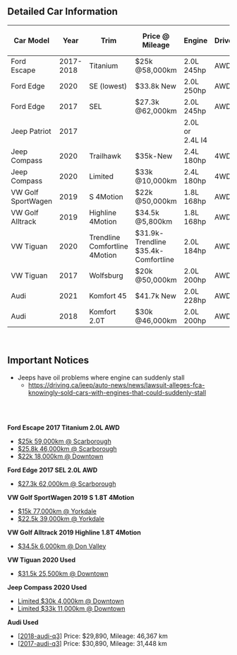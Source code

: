 ## Detailed Car Information

Car Model | Year | Trim | Price @ Mileage | Engine | Drive | Fuel Economy | 0-100/0-60 | Look
--- | --- | --- | --- | --- | --- | --- | --- | ---
Ford Escape | 2017-2018 | Titanium | $25k @58,000km | 2.0L 245hp | AWD | 11.5/8.7 | -/7.2 | 3/5
Ford Edge | 2020 | SE (lowest) | $33.8k New | 2.0L 250hp | AWD | 11.4/8.3 | -/6.8-7.5 | 3/5
Ford Edge | 2017 | SEL | $27.3k @62,000km | 2.0L 245hp | AWD | 11.9/8.6 | -/8.3 | 3/5
Jeep Patriot | 2017 | | | 2.0L or 2.4L I4 | | | -/9.6 | 4/5
Jeep Compass | 2020 | Trailhawk | $35k-New | 2.4L 180hp | 4WD | 10.8/7.8 | -/10.1 | 3/5
Jeep Compass | 2020 | Limited | $33k @10,000km | 2.4L 180hp | 4WD | 10.8/7.8 | -/10.1 | 3/5
VW Golf SportWagen | 2019 | S 4Motion | $22k @50,000km | 1.8L 168hp | AWD | 10.8/8.1 | -/7.0 | 2/5
VW Golf Alltrack | 2019 | Highline 4Motion | $34.5k @5,800km | 1.8L 168hp | AWD | 10.7/8.0 | -/7.5 | 2/5
VW Tiguan | 2020 | Trendline Comfortline 4Motion | $31.9k-Trendline $35.4k-Comfortline | 2.0L 184hp | AWD | 11.5/8.7 | -/9.5 | 3/5
VW Tiguan | 2017 | Wolfsburg | $20k @50,000km | 2.0L 200hp | AWD | 12.0/10.0 | -/7.5 | 3/5
Audi | 2021 | Komfort 45 | $41.7k New | 2.0L 228hp | AWD | 11.7/8.4 | -/7.8 | 5/5
Audi | 2018 | Komfort 2.0T | $30k @46,000km | 2.0L 200hp | AWD | 11.6/8.4 | -/8.0 | 5/5

<br />

## Important Notices

* Jeeps have oil problems where engine can suddenly stall
  * https://driving.ca/jeep/auto-news/news/lawsuit-alleges-fca-knowingly-sold-cars-with-engines-that-could-suddenly-stall


<br />
<br />

**Ford Escape 2017 Titanium 2.0L AWD**
* [$25k 59,000km @ Scarborough](https://heritageford.ca/view/used-2017-ford-escape-titanium-544049/)
* [$25.8k 46,000km @ Scarborough](https://heritageford.ca/view/used-2017-ford-escape-titanium-544099/)
* [$22k 18,000km @ Downtown](https://www.downtownford.ca/Used-Inventory/2017-Ford-Escape-Toronto-nakrTUpRLEiZjhxyjEN2bA)

**Ford Edge 2017 SEL 2.0L AWD**
* [$27.3k 62,000km @ Scarborough](https://heritageford.ca/view/used-2017-ford-edge-sel-567612/)

**VW Golf SportWagen 2019 S 1.8T 4Motion**
* [$15k 77,000km @ Yorkdale](https://www.yorkdalevw.ca/inventory/certified-used-2017-volkswagen-golf-sportwagen-1-8t-trendline-6sp-at-wtip-wagon-3vwc17au9hm502306)
* [$22.5k 39,000km @ Yorkdale](https://www.yorkdalevw.ca/inventory/certified-used-2019-volkswagen-golf-sportwagen-1-8t-cmfrtline-dsg-6sp-at-wtip-4motion-wagon-3vw117au8km510489)

**VW Golf Alltrack 2019 Highline 1.8T 4Motion**
* [$34.5k 6,000km @ Don Valley](https://www.donvalleyvolkswagen.ca/inventory/certified-used-2019-volkswagen-golf-alltrack-highline-dsg-awd-wagon-3vwh17au0km522151)

**VW Tiguan 2020 Used**
* [$31.5k 25,500km @ Downtown](https://www.volkswagendowntowntoronto.ca/en/inventory/used/2020-volkswagen-tiguan-toronto-ontario/18165020)

**Jeep Compass 2020 Used**
* [Limited $30k 4,000km @ Downtown](https://www.downtownchrysler.ca/en/used-inventory/jeep/compass/2020/2020-jeep-compass-id7258604)
* [Limited $33k 11,000km @ Downtown](https://www.downtownchrysler.ca/en/used-inventory/jeep/compass/2020/2020-jeep-compass-id7113547)

**Audi Used**
- [[2018-audi-q3]](https://www.audidowntowntoronto.com/used/vehicle/2018-audi-q3-20t-komfort-id10496649.htm) Price: $29,890, Mileage: 46,367 km 
- [[2017-audi-q3]](https://www.audidowntowntoronto.com/used/vehicle/2017-audi-q3-20t-technik-id10504306.htm) Price: $30,890, Mileage: 31,448 km
